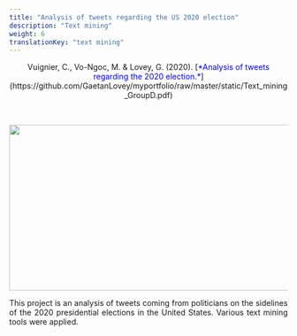 ```yaml
---
title: "Analysis of tweets regarding the US 2020 election"
description: "Text mining"
weight: 6
translationKey: "text mining"
---
```



<center> Vuignier, C., Vo-Ngoc, M. & Lovey, G. (2020). [<span style="color:blue">*Analysis of tweets regarding the 2020 election.*</span>](https://github.com/GaetanLovey/myportfolio/raw/master/static/Text_mining_GroupD.pdf)</p></center> 
<p>&nbsp; </p>


<p align="center">
  <img src="/tweets.png" width="700" height="300"/>
</p>


<p style="text-align:justify;">This project is an analysis of tweets coming from politicians on the sidelines of the 2020 presidential elections in the United States. Various text mining tools were applied. </p>  
